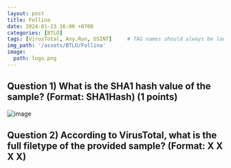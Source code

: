 ```yaml
---
layout: post
title: Follina 
date: 2024-01-23 16:00 +0700
categories: [BTLO]
tags: [VirusTotal, Any.Run, OSINT]     # TAG names should always be lowercase
img_path: '/assets/BTLO/Follina'
image: 
  path: logo.png
--- 
```


## Question 1) What is the SHA1 hash value of the sample? (Format: SHA1Hash) (1 points)

![image](https://github.com/zs0b/zs0b.github.io/assets/118095276/b65d6da6-ef77-4f56-9441-a3a1aa38659a)

## Question 2) According to VirusTotal, what is the full filetype of the provided sample? (Format: X X X X)

